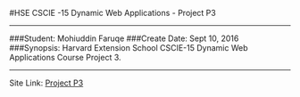#HSE CSCIE -15 Dynamic Web Applications - Project P3

---

###Student: Mohiuddin Faruqe
###Create Date: Sept 10, 2016
###Synopsis: Harvard Extension School CSCIE-15 Dynamic Web Applications Course Project 3.

---
Site Link: [Project P3](http://p3.guddi.ca)
